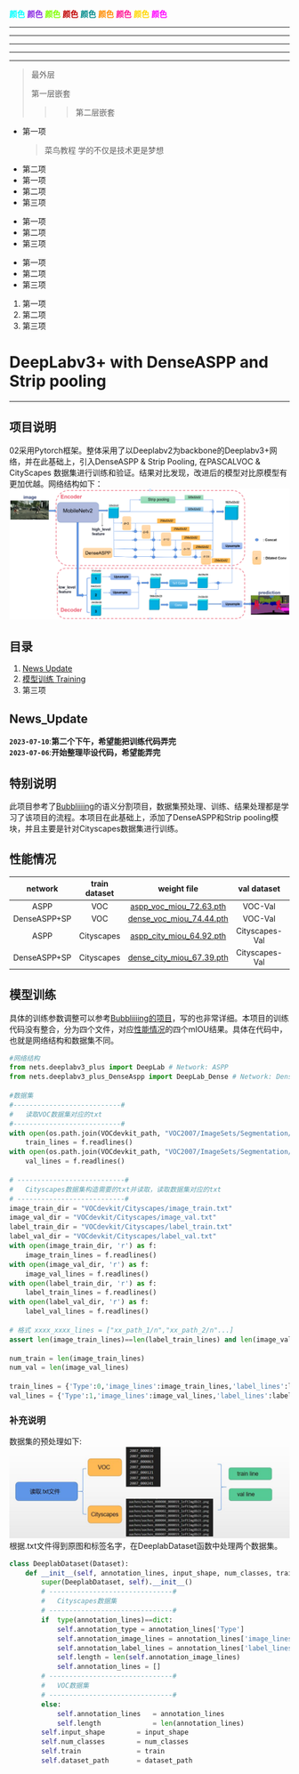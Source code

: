 
<font color=blue > </font>
<font color=cyan >**颜色**</font>
<font color= blueviolet>**颜色**</font>
<font color= chartreuse>**颜色**</font>
<font color= crismon>**颜色**</font>
<font color= darkcyan>**颜色**</font>
<font color= darkorange>**颜色**</font>
<font color= deeppink>**颜色**</font>
<font color=gold >**颜色**</font>
<font color= fuchsia>**颜色**</font>
***  
* * *  
*****
- - -
----------
> 最外层
> 
> 第一层嵌套
> > > 第二层嵌套
* 第一项
    > 菜鸟教程
    > 学的不仅是技术更是梦想
* 第二项
* 第一项
* 第二项
* 第三项

+ 第一项
+ 第二项
+ 第三项

- 第一项
- 第二项
- 第三项

1. 第一项
2. 第二项
3. 第三项



# DeepLabv3+ with DenseASPP and Strip pooling
---
## 项目说明  
02采用Pytorch框架。整体采用了以Deeplabv2为backbone的Deeplabv3+网络，并在此基础上，引入DenseASPP & Strip Pooling, 在PASCALVOC & CityScapes 数据集进行训练和验证。结果对比发现，改进后的模型对比原模型有更加优越。网络结构如下：  
![](page_img\net_structure.png)


## 目录
1. [News Update](#news_update)
2. [模型训练 Training](#模型训练)
3. 第三项
## News_Update
**`2023-07-10`**:**第二个下午，希望能把训练代码弄完**   
**`2023-07-06`**:**开始整理毕设代码，希望能弄完** 
## 特别说明
此项目参考了[Bubbliiiing](https://github.com/bubbliiiing/deeplabv3-plus-pytorch)的语义分割项目，数据集预处理、训练、结果处理都是学习了该项目的流程。本项目在此基础上，添加了DenseASPP和Strip pooling模块，并且主要是针对Cityscapes数据集进行训练。


## <span id="jump_性能情况">性能情况</span> 
|network | train dataset | weight file | val dataset | input size | mIOU | 
| :-----:| :-----: | :-----: | :------: | :------: | :------: | 
|ASPP | VOC | [aspp_voc_miou_72.63.pth](https://github.com/Smartpearkorl/Deeplabv3-with-DenseASPP-SP/raw/master/model_data/) | VOC-Val | 512x512| 72.63 | 
|DenseASPP+SP | VOC | [dense_voc_miou_74.44.pth](https://github.com/Smartpearkorl/Deeplabv3-with-DenseASPP-SP/raw/master/model_data/dense_voc_miou_74.44.pth) | VOC-Val | 512x512| 74.44 | 
|ASPP | Cityscapes| [aspp_city_miou_64.92.pth](https://github.com/Smartpearkorl/Deeplabv3-with-DenseASPP-SP/raw/master/model_data/aspp_city_miou_64.92.pth) | Cityscapes-Val | 512x512|64.92 | 
|DenseASPP+SP | Cityscapes| [dense_city_miou_67.39.pth](https://github.com/Smartpearkorl/Deeplabv3-with-DenseASPP-SP/raw/master/model_data/dense_city_miou_67.39.pth) | Cityscapes-Val | 512x512| 67.39 | 


## 模型训练
具体的训练参数调整可以参考[Bubbliiiing的项目](https://github.com/bubbliiiing/deeplabv3-plus-pytorch)，写的也非常详细。本项目的训练代码没有整合，分为四个文件，对应[性能情况](#jump_性能情况)的四个mIOU结果。具体在代码中，也就是网络结构和数据集不同。
```python
#网络结构
from nets.deeplabv3_plus import DeepLab # Network: ASPP
from nets.deeplabv3_plus_DenseAspp import DeepLab_Dense # Network: DenseASPP+SP

#数据集
#---------------------------#
#   读取VOC数据集对应的txt
#---------------------------#
with open(os.path.join(VOCdevkit_path, "VOC2007/ImageSets/Segmentation/train.txt"),"r") as f:
    train_lines = f.readlines()
with open(os.path.join(VOCdevkit_path, "VOC2007/ImageSets/Segmentation/val.txt"),"r") as f:
    val_lines = f.readlines()

# ---------------------------#
#   Cityscapes数据集构造需要的txt并读取，读取数据集对应的txt
# ---------------------------#
image_train_dir = "VOCdevkit/Cityscapes/image_train.txt"
image_val_dir = "VOCdevkit/Cityscapes/image_val.txt"
label_train_dir = "VOCdevkit/Cityscapes/label_train.txt"
label_val_dir = "VOCdevkit/Cityscapes/label_val.txt"
with open(image_train_dir, 'r') as f:
    image_train_lines = f.readlines()
with open(image_val_dir, 'r') as f:
    image_val_lines = f.readlines()
with open(label_train_dir, 'r') as f:
    label_train_lines = f.readlines()
with open(label_val_dir, 'r') as f:
    label_val_lines = f.readlines()

# 格式 xxxx_xxxx_lines = ["xx_path_1/n","xx_path_2/n"...]
assert len(image_train_lines)==len(label_train_lines) and len(image_val_lines)==len(label_val_lines)

num_train = len(image_train_lines)
num_val = len(image_val_lines)

train_lines = {'Type':0,'image_lines':image_train_lines,'label_lines':label_train_lines}
val_lines = {'Type':1,'image_lines':image_val_lines,'label_lines':label_val_lines}
```
### 补充说明
数据集的预处理如下:
![](page_img\read_line.jpg)
根据.txt文件得到原图和标签名字，在DeeplabDataset函数中处理两个数据集。
```python
class DeeplabDataset(Dataset):
    def __init__(self, annotation_lines, input_shape, num_classes, train, dataset_path):
        super(DeeplabDataset, self).__init__()
        # -------------------------------#
        #   Cityscapes数据集
        # -------------------------------#
        if  type(annotation_lines)==dict:
            self.annotation_type = annotation_lines['Type']
            self.annotation_image_lines = annotation_lines['image_lines']
            self.annotation_label_lines = annotation_lines['label_lines']
            self.length = len(self.annotation_image_lines)
            self.annotation_lines = []
        # -------------------------------#
        #   VOC数据集
        # -------------------------------#
        else:
            self.annotation_lines   = annotation_lines
            self.length             = len(annotation_lines)
        self.input_shape        = input_shape
        self.num_classes        = num_classes
        self.train              = train
        self.dataset_path       = dataset_path
```



